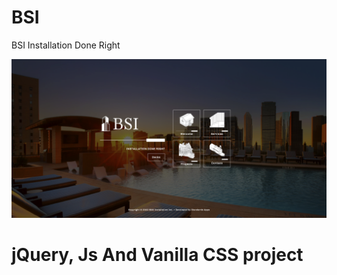 # BSI
BSI Installation Done Right


[![Site preview](/img/BSI-Installation.png)](https://installbsi.com/)


# jQuery, Js And Vanilla CSS project

